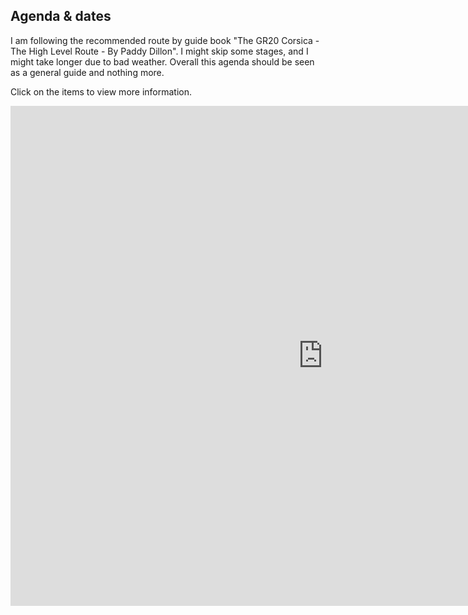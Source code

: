 ## Agenda & dates

I am following the recommended route by guide book "The GR20 Corsica - The High Level Route - By Paddy Dillon". I might skip some stages, and I might take longer due to bad weather. Overall this agenda should be seen as a general guide and nothing more.

Click on the items to view more information. 

<iframe src="https://calendar.google.com/calendar/embed?title=Corsia%20Hike&amp;showTitle=0&amp;showNav=0&amp;showDate=0&amp;showPrint=0&amp;showCalendars=0&amp;mode=AGENDA&amp;height=800&amp;wkst=2&amp;hl=en_GB&amp;bgcolor=%23FFFFFF&amp;src=asqneh1e8iokk96aag18hdqkek%40group.calendar.google.com&amp;color=%23333333&amp;ctz=Europe%2FMadrid" style="border-width:0" width="1000" height="800" frameborder="0" scrolling="no"></iframe>
